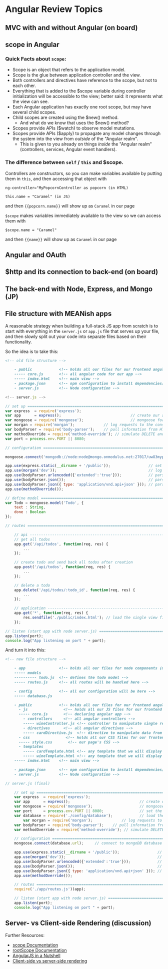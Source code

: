 # Angular Review Topics

## MVC with and without Angular (on board)

## scope in Angular

### Quick Facts about `scope`:

- Scope is an object that refers to the application model.
- Scope is the glue between application controller and the view.
- Both controllers and directives have reference to the scope, but not to each other.
- Everything that is added to the $scope variable during controller initialization will be accessible to the view; better said: it represents what the view can see.
- Each Angular application has exactly one root scope, but may have several child scopes.
- Child scopes are created using the $new() method.
    - And what do we know that uses the $new() method?
- Scopes provide APIs ($watch) to observe model mutations.
- Scopes provide APIs ($apply) to propagate any model changes through the system into the view from *outside* of the "Angular realm".
    - This is given to you already on things *inside* the "Angular realm" (controllers, services, Angular event handlers).

### The difference between `self` / `this` and $scope.
    
Controllers are constructors, so you can make variables available by putting them in `this`, and then accessing that object with 
    
    ng-controller="MyPopcornController as popcorn (in HTML)
        
    this.name = "Caramel" (in JS)
        
and then ```{{popcorn.name}}``` will show up as ```Caramel``` in our page
    
```$scope``` makes variables immediately available to the view so we can access them with
    
    $scope.name = "Caramel"
        
and then ```{{name}}``` will show up as ```Caramel``` in our page

## Angular and OAuth

## $http and its connection to back-end (on board)

## The back-end with Node, Express, and Mongo (JP)

## File structure with MEANish apps

A reasonable strategy when building a full-stack JS app from scratch is to start with everything in the `server.js` or `app.js` file that serves up your file, and then slowly split out your code into separate files based on their functionality.

So the idea is to take this:

```markdown
<!-- old file structure -->

    - public            <!-- holds all our files for our frontend angular application -->
    ----- core.js       <!-- all angular code for our app -->
    ----- index.html    <!-- main view -->
    - package.json      <!-- npm configuration to install dependencies/modules -->
    - server.js         <!-- Node configuration -->
```

```javascript
<!-- server.js -->

// set up ======================================================================
var express  = require('express');
var app      = express();                               // create our app w/ express
var mongoose = require('mongoose');                     // mongoose for mongodb
var morgan = require('morgan');             // log requests to the console (express4)
var bodyParser = require('body-parser');    // pull information from HTML POST (express4)
var methodOverride = require('method-override'); // simulate DELETE and PUT (express4)
var port = process.env.PORT || 8080;

// configuration ===============================================================

mongoose.connect('mongodb://node:node@mongo.onmodulus.net:27017/uwO3mypu');     // connect to mongoDB database on modulus.io

app.use(express.static(__dirname + '/public'));                 // set the static files location /public/img will be /img for users
app.use(morgan('dev'));                                         // log every request to the console
app.use(bodyParser.urlencoded({'extended':'true'}));            // parse application/x-www-form-urlencoded
app.use(bodyParser.json());                                     // parse application/json
app.use(bodyParser.json({ type: 'application/vnd.api+json' })); // parse application/vnd.api+json as json
app.use(methodOverride());

// define model ================================================================
var Todo = mongoose.model('Todo', {
    text : String,
    done : Boolean
});

// routes ======================================================================

    // api ---------------------------------------------------------------------
    // get all todos
    app.get('/api/todos', function(req, res) {
        ...
    });

    // create todo and send back all todos after creation
    app.post('/api/todos', function(req, res) {
        ...
    });

    // delete a todo
    app.delete('/api/todos/:todo_id', function(req, res) {
        ...
    });

    // application -------------------------------------------------------------
    app.get('*', function(req, res) {
        res.sendfile('./public/index.html'); // load the single view file (angular will handle the page changes on the front-end)
    });

// listen (start app with node server.js) ======================================
app.listen(port);
console.log("App listening on port " + port);
```

And turn it into this:

```markdown
<!-- new file structure -->

    - app               <!-- holds all our files for node components (models, routes) -->
    ----- models
    ---------- todo.js  <!-- defines the todo model -->
    ----- routes.js     <!-- all routes will be handled here -->

    - config            <!-- all our configuration will be here -->
    ----- database.js

    - public            <!-- holds all our files for our frontend angular application -->
      - js                <!-- holds all our JS files for our frontend angular application -->
      ----- core.js       <!-- declaring angular app -->
        - controllers     <!-- all angular controllers -->
        ----- wineController.js <!-- controller to manipulate single resource -->
        - directives      <!-- all angular directives -->
        ----- cardDirective.js  <!-- directive to manipulate data from single tag name or attribute-->
      - css                <!-- holds all our CSS files for our frontend angular application -->
      ----- style.css       <!-- our page's CSS -->  
      - templates
        ----- cardTemplate.html <!-- any template that we will display with ng-route, directives, etc. -->
        ----- wineTemplate.html <!-- any template that we will display with ng-route, directives, etc. -->
    ----- index.html    <!-- main view -->

    - package.json      <!-- npm configuration to install dependencies/modules -->
    - server.js         <!-- Node configuration -->
```

```javascript
// server.js (final)

    // set up ======================================================================
    var express  = require('express');
    var app      = express();                               // create our app w/ express
    var mongoose = require('mongoose');                     // mongoose for mongodb
    var port     = process.env.PORT || 8080;                // set the port
    var database = require('./config/database');            // load the database config
        var morgan = require('morgan');             // log requests to the console (express4)
    var bodyParser = require('body-parser');    // pull information from HTML POST (express4)
    var methodOverride = require('method-override'); // simulate DELETE and PUT (express4)

    // configuration ===============================================================
    mongoose.connect(database.url);     // connect to mongoDB database on modulus.io

    app.use(express.static(__dirname + '/public'));                 // set the static files location /public/img will be /img for users
    app.use(morgan('dev'));                                         // log every request to the console
    app.use(bodyParser.urlencoded({'extended':'true'}));            // parse application/x-www-form-urlencoded
    app.use(bodyParser.json());                                     // parse application/json
    app.use(bodyParser.json({ type: 'application/vnd.api+json' })); // parse application/vnd.api+json as json
    app.use(methodOverride());

    // routes ======================================================================
    require('./app/routes.js')(app);

    // listen (start app with node server.js) ======================================
    app.listen(port);
    console.log("App listening on port " + port);
```

## Server- vs Client-side Rendering (discussion)

Further Resources: 
- [scope Documentation](https://docs.angularjs.org/guide/scope)
- [rootScope Documentation](https://docs.angularjs.org/api/ng/type/$rootScope.Scope)
- [AngularJS in a Nutshell](https://blog.informatech.cr/2014/04/15/jsapps-101-angular-js/)
- [Client-side vs server-side rendering](http://techbeacon.com/understanding-front-end-vs-back-end-performance-metrics-mobile-apps)
